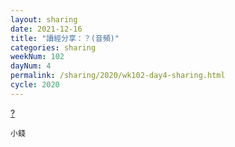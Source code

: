 ```yaml
---
layout: sharing
date: 2021-12-16
title: "讀經分享：？(音頻)"
categories: sharing
weekNum: 102
dayNum: 4
permalink: /sharing/2020/wk102-day4-sharing.html
cycle: 2020
---
```


[?](/media/sharing/2020/wk102/2021-12-16-bin.m4a)

`小錢`
